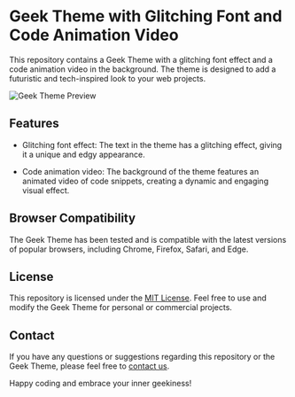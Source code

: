 # Geek Theme with Glitching Font and Code Animation Video

This repository contains a Geek Theme with a glitching font effect and a code animation video in the background. The theme is designed to add a futuristic and tech-inspired look to your web projects.

![Geek Theme Preview](https://github.com/BeastCodZ/Hero-Templates/assets/62057520/1a350362-af7a-4d1b-8e56-adde9deeb6a7)


## Features

- Glitching font effect: The text in the theme has a glitching effect, giving it a unique and edgy appearance.

- Code animation video: The background of the theme features an animated video of code snippets, creating a dynamic and engaging visual effect.

## Browser Compatibility

The Geek Theme has been tested and is compatible with the latest versions of popular browsers, including Chrome, Firefox, Safari, and Edge.

## License

This repository is licensed under the [MIT License](LICENSE). Feel free to use and modify the Geek Theme for personal or commercial projects.

## Contact

If you have any questions or suggestions regarding this repository or the Geek Theme, please feel free to [contact us](mailto:example@example.com).

Happy coding and embrace your inner geekiness!
